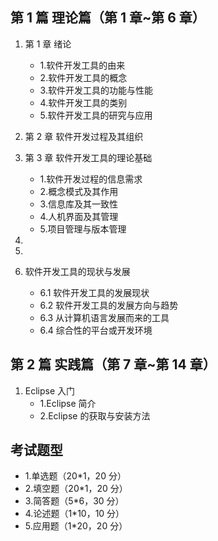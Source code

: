 ## 第 1 篇 理论篇（第 1 章~第 6 章）

1. 第 1 章 绪论

   - 1.软件开发工具的由来
   - 2.软件开发工具的概念
   - 3.软件开发工具的功能与性能
   - 4.软件开发工具的类别
   - 5.软件开发工具的研究与应用

2. 第 2 章 软件开发过程及其组织
3. 第 3 章 软件开发工具的理论基础
   - 1.软件开发过程的信息需求
   - 2.概念模式及其作用
   - 3.信息库及其一致性
   - 4.人机界面及其管理
   - 5.项目管理与版本管理
4.
5.
6. 软件开发工具的现状与发展
   - 6.1 软件开发工具的发展现状
   - 6.2 软件开发工具的发展方向与趋势
   - 6.3 从计算机语言发展而来的工具
   - 6.4 综合性的平台或开发环境

## 第 2 篇 实践篇（第 7 章~第 14 章）

1. Eclipse 入门
   - 1.Eclipse 简介
   - 2.Eclipse 的获取与安装方法

## 考试题型

- 1.单选题（20\*1，20 分）
- 2.填空题（20\*1，20 分）
- 3.简答题（5\*6，30 分）
- 4.论述题（1\*10，10 分）
- 5.应用题（1\*20，20 分）
